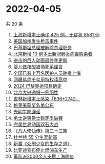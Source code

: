 # 2022-04-05

共 20 条

<!-- BEGIN -->
<!-- 最后更新时间 Tue Apr 05 2022 05:09:30 GMT+0800 (China Standard Time) -->

1. [上海新增本土确诊 425 例，无症状 8581 例](https://www.zhihu.com/search?q=上海新增)
1. [美国加州发生枪击事件](https://www.zhihu.com/search?q=加州枪击)
1. [巴基斯坦总理被解除总理职务](https://www.zhihu.com/search?q=巴基斯坦)
1. [北京新增 10 例本土新冠肺炎病毒感染者](https://www.zhihu.com/search?q=北京疫情)
1. [进击的巨人动画最终季更新](https://www.zhihu.com/search?q=进击的巨人)
1. [婴儿做核酸被捅死系谣言](https://www.zhihu.com/search?q=婴儿做核酸被捅死)
1. [全国已有上万名医护人员驰援上海](https://www.zhihu.com/search?q=驰援上海)
1. [网曝易烊千玺用特权读高中](https://www.zhihu.com/search?q=易烊千玺特权)
1. [2024 巴黎奥运项目确定](https://www.zhihu.com/search?q=巴黎奥运)
1. [北京大兴通报一例阳性](https://www.zhihu.com/search?q=大兴阳性人员)
1. [吉林新增本土感染「836+2742」](https://www.zhihu.com/search?q=吉林新增)
1. [格莱美获奖名单公布](https://www.zhihu.com/search?q=格莱美)
1. [光明牛奶辟谣](https://www.zhihu.com/search?q=光明牛奶)
1. [勇士逆转爵士锁定季后赛](https://www.zhihu.com/search?q=勇士)
1. [完美世界动画双石大战](https://www.zhihu.com/search?q=完美世界动画)
1. [《凡人修仙传》第二十三集](https://www.zhihu.com/search?q=凡人修仙传)
1. [杜兰特 55 分生涯新高](https://www.zhihu.com/search?q=杜兰特)
1. [新番《处刑少女的生存之道》](https://www.zhihu.com/search?q=处刑少女的生存之道)
1. [比亚迪宣布停止燃油车生产](https://www.zhihu.com/search?q=比亚迪)
1. [军队派2000余人支援上海防疫](https://www.zhihu.com/search?q=军队驰援)

<!-- END -->
